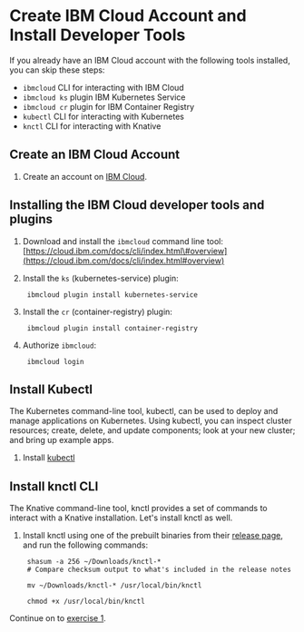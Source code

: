 # Create IBM Cloud Account and Install Developer Tools

If you already have an IBM Cloud account with the following tools installed, you can skip these steps:

* `ibmcloud` CLI for interacting with IBM Cloud
* `ibmcloud ks` plugin IBM Kubernetes Service
* `ibmcloud cr` plugin for IBM Container Registry
* `kubectl` CLI for interacting with Kubernetes
* `knctl` CLI for interacting with Knative

## Create an IBM Cloud Account

1. Create an account on [IBM Cloud](https://cloud.ibm.com/registration).

## Installing the IBM Cloud developer tools and plugins

1. Download and install the `ibmcloud` command line tool: [https://cloud.ibm.com/docs/cli/index.html\#overview](https://cloud.ibm.com/docs/cli/index.html#overview)
2. Install the `ks` \(kubernetes-service\) plugin:

   ```text
    ibmcloud plugin install kubernetes-service
   ```

3. Install the `cr` \(container-registry\) plugin:

   ```text
    ibmcloud plugin install container-registry
   ```

4. Authorize `ibmcloud`:

   ```text
    ibmcloud login
   ```

## Install Kubectl

The Kubernetes command-line tool, kubectl, can be used to deploy and manage applications on Kubernetes. Using kubectl, you can inspect cluster resources; create, delete, and update components; look at your new cluster; and bring up example apps.

1. Install [kubectl](https://kubernetes.io/docs/tasks/tools/install-kubectl/#install-kubectl)

## Install knctl CLI

The Knative command-line tool, knctl provides a set of commands to interact with a Knative installation. Let's install knctl as well.

1. Install knctl using one of the prebuilt binaries from their [release page](https://github.com/cppforlife/knctl/releases), and run the following commands:

   ```text
    shasum -a 256 ~/Downloads/knctl-*
    # Compare checksum output to what's included in the release notes

    mv ~/Downloads/knctl-* /usr/local/bin/knctl

    chmod +x /usr/local/bin/knctl
   ```

Continue on to [exercise 1](exercise-1.md).

